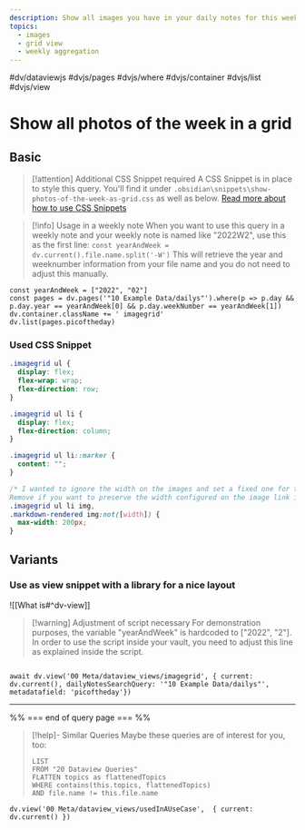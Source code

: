 ```yaml
---
description: Show all images you have in your daily notes for this week in an image grid 
topics:
  - images
  - grid view
  - weekly aggregation
---
```

#dv/dataviewjs #dvjs/pages #dvjs/where #dvjs/container #dvjs/list #dvjs/view


# Show all photos of the week in a grid

## Basic 

> [!attention] Additional CSS Snippet required
> A CSS Snippet is in place to style this query. You'll find it under `.obsidian\snippets\show-photos-of-the-week-as-grid.css`  as well as below. [Read more about how to use CSS Snippets](https://help.obsidian.md/How+to/Add+custom+styles#Use+Themes+and+or+CSS+snippets)

> [!info] Usage in a weekly note
> When you want to use this query in a weekly note and your weekly note is named like "2022W2", use this as the first line: 
> `const yearAndWeek = dv.current().file.name.split('-W')`
>  This will retrieve the year and weeknumber information from your file name and you do not need to adjust this manually.

```dataviewjs
const yearAndWeek = ["2022", "02"]
const pages = dv.pages('"10 Example Data/dailys"').where(p => p.day && p.day.year == yearAndWeek[0] && p.day.weekNumber == yearAndWeek[1])
dv.container.className += ' imagegrid'
dv.list(pages.picoftheday)
```

### Used CSS Snippet

```css
.imagegrid ul {
  display: flex;
  flex-wrap: wrap;
  flex-direction: row;
}

.imagegrid ul li {
  display: flex;
  flex-direction: column;
}

.imagegrid ul li::marker {
  content: "";
}

/* I wanted to ignore the width on the images and set a fixed one for them.
Remove if you want to preserve the width configured on the image link itself. */
.imagegrid ul li img,
.markdown-rendered img:not([width]) {
  max-width: 200px;
}
```

## Variants

### Use as view snippet with a library for a nice layout

![[What is#^dv-view]]

> [!warning] Adjustment of script necessary
> For demonstration purposes, the variable "yearAndWeek" is hardcoded to ["2022", "2"]. In order to use the script inside your vault, you need to adjust this line as explained inside the script.
```dataviewjs

await dv.view('00 Meta/dataview_views/imagegrid', { current: dv.current(), dailyNotesSearchQuery: '"10 Example Data/dailys"', metadatafield: 'picoftheday'})
```

---
%% === end of query page === %%
> [!help]- Similar Queries
> Maybe these queries are of interest for you, too:
> ```dataview
> LIST
> FROM "20 Dataview Queries"
> FLATTEN topics as flattenedTopics
> WHERE contains(this.topics, flattenedTopics)
> AND file.name != this.file.name
> ```

```dataviewjs
dv.view('00 Meta/dataview_views/usedInAUseCase',  { current: dv.current() })
```